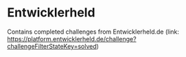 # Entwicklerheld

Contains completed challenges from Entwicklerheld.de (link: https://platform.entwicklerheld.de/challenge?challengeFilterStateKey=solved)
